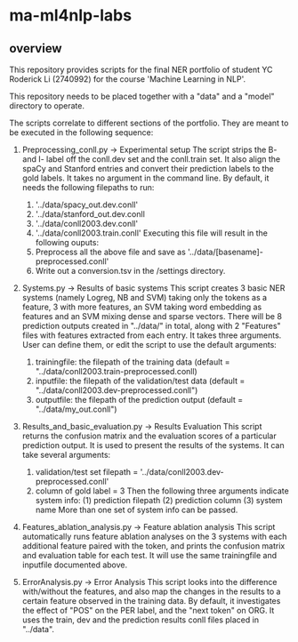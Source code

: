 # ma-ml4nlp-labs

## overview

This repository provides scripts for the final NER portfolio of student YC Roderick Li (2740992) for the course 'Machine Learning in NLP'.

This repository needs to be placed together with a "data" and a "model" directory to operate.

The scripts correlate to different sections of the portfolio. They are meant to be executed in the following sequence:

1. Preprocessing_conll.py -> Experimental setup
    The script strips the B- and I- label off the conll.dev set and the conll.train set. It also align the spaCy and Stanford entries and convert their prediction labels to the gold labels.
    It takes no argument in the command line. By default, it needs the following filepaths to run:
    1. '../data/spacy_out.dev.conll'
    2. '../data/stanford_out.dev.conll
    3. '../data/conll2003.dev.conll'
    4. '../data/conll2003.train.conll'
    Executing this file will result in the following ouputs:
    1. Preprocess all the above file and save as '../data/[basename]-preprocessed.conll'
    2. Write out a conversion.tsv in the /settings directory.

2. Systems.py -> Results of basic systems
    This script creates 3 basic NER systems (namely Logreg, NB and SVM) taking only the tokens as a feature, 3 with more features, an SVM taking word embedding as features and an SVM mixing dense and sparse vectors. There will be 8 prediction outputs created in "../data/" in total, along with 2 "Features" files with features extracted from each entry.
    It takes three arguments. User can define them, or edit the script to use the default arguments:
    1. trainingfile: the filepath of the training data (default = "../data/conll2003.train-preprocessed.conll)
    2. inputfile: the filepath of the validation/test data (default = "../data/conll2003.dev-preprocessed.conll")
    3. outputfile: the filepath of the prediction output (default = "../data/my_out.conll")

3. Results_and_basic_evaluation.py -> Results Evaluation
    This script returns the confusion matrix and the evaluation scores of a particular prediction output. It is used to present the results of the systems.
    It can take several arguments:
    1. validation/test set filepath = '../data/conll2003.dev-preprocessed.conll'
    2. column of gold label = 3
    Then the following three arguments indicate system info:
        (1) prediction filepath
        (2) prediction column
        (3) system name
    More than one set of system info can be passed.

4. Features_ablation_analysis.py -> Feature ablation analysis
    This script automatically runs feature ablation analyses on the 3 systems with each additional feature paired with the token, and prints the confusion matrix and evaluation table for each test.
    It will use the same trainingfile and inputfile documented above.

5. ErrorAnalysis.py -> Error Analysis
    This script looks into the difference with/without the features, and also map the changes in the results to a certain feature observed in the training data.
    By default, it investigates the effect of "POS" on the PER label, and the "next token" on ORG.
    It uses the train, dev and the prediction results conll files placed in "../data".

